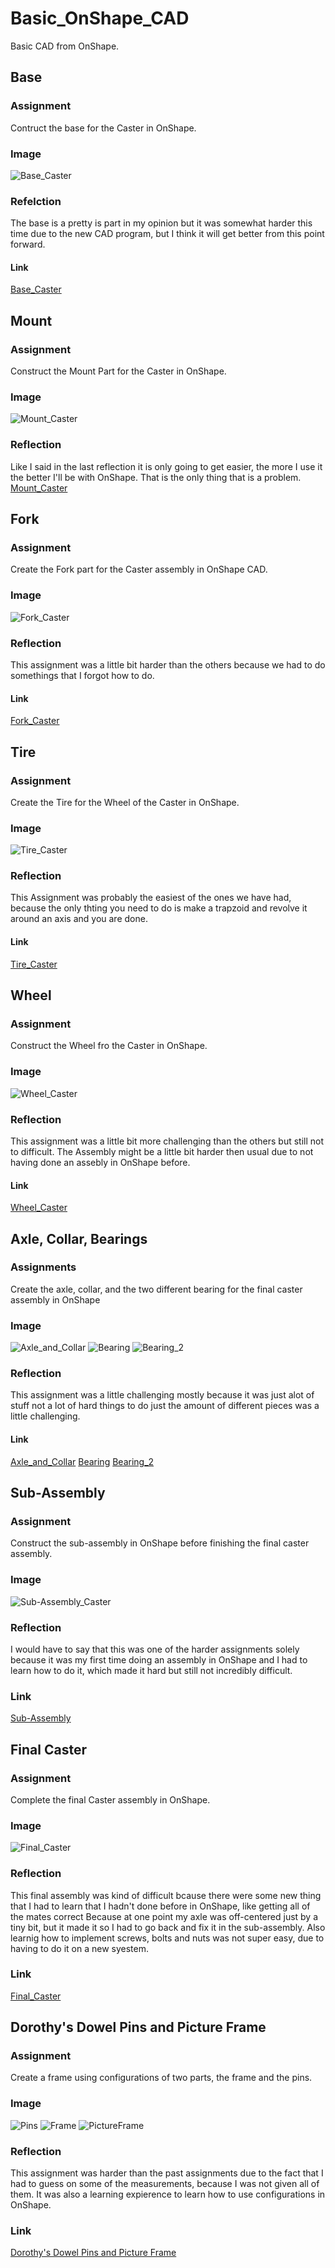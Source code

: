 # Basic_OnShape_CAD
Basic CAD from OnShape.
## Base
### Assignment
Contruct the base for the Caster in OnShape.
### Image
![Base_Caster](images/BaseCaster.png)
### Refelction
The base is a pretty is part in my opinion but it was somewhat harder this time due to the new CAD program, but I think it will get better from this point forward.
#### Link
[Base_Caster](https://cvilleschools.onshape.com/documents/a278014bceed52d56844253e/w/d82483bf58bb72624f36bfcf/e/bbc918ac7ef183065d1d3fe4)

## Mount
### Assignment
Construct the Mount Part for the Caster in OnShape.
### Image
![Mount_Caster](images/MountCaster.png)
### Reflection
Like I said in the last reflection it is only going to get easier, the more I use it the better I'll be with OnShape. That is the only thing that is a problem.
[Mount_Caster](https://cvilleschools.onshape.com/documents/44f16a00081f7bb95b908548/w/e76a2441cafde34aac9a6822/e/7a265f981ecbd0c6844bd86f)

## Fork
### Assignment
Create the Fork part for the Caster assembly in OnShape CAD.
### Image
![Fork_Caster](images/ForkCaster.png)
### Reflection
This assignment was a little bit harder than the others because we had to do somethings that I forgot how to do.
#### Link
[Fork_Caster](https://cvilleschools.onshape.com/documents/c597409a316e5715fa4ccd76/w/27e4aebcc42f2ee02951c76c/e/2f74c344cd4226b21d5edae4)

## Tire
### Assignment
Create the Tire for the Wheel of the Caster in OnShape.
### Image
![Tire_Caster](images/TireCaster.png)
### Reflection
This Assignment was probably the easiest of the ones we have had, because the only thting you need to do is make a trapzoid and revolve it around an axis and you are done.
#### Link
[Tire_Caster](https://cvilleschools.onshape.com/documents/98e130bca184aefd480b0533/w/443bf01e6d514bd2dfee2aa8/e/63a4241f91cd8070ccae86ff)

## Wheel 
### Assignment
Construct the Wheel fro the Caster in OnShape.
### Image
![Wheel_Caster](images/WheelCaster.png)
### Reflection
This assignment was a little bit more challenging than the others but still not to difficult. The Assembly might be a little bit harder then usual due to not having done an assebly in OnShape before.
#### Link
[Wheel_Caster](https://cvilleschools.onshape.com/documents/98e130bca184aefd480b0533/w/443bf01e6d514bd2dfee2aa8/e/25fe20a41bc280bdb66261fe)

## Axle, Collar, Bearings
### Assignments
Create the axle, collar, and the two different bearing for the final caster assembly in OnShape
### Image
![Axle_and_Collar](images/AxleCollarCaster.png)
![Bearing](images/BearingCaster.png)
![Bearing_2](images/Bearing2Caster.png)
### Reflection
This assignment was a little challenging mostly because it was just alot of stuff not a lot of hard things to do just the amount of different pieces was a little challenging.
#### Link
[Axle_and_Collar](https://cvilleschools.onshape.com/documents/74d7cfb8b0aeaad21995124a/w/16399554e163aded6ca79240/e/e5d891a37fcb17584f45dad2)
[Bearing](https://cvilleschools.onshape.com/documents/98e130bca184aefd480b0533/w/443bf01e6d514bd2dfee2aa8/e/25fe20a41bc280bdb66261fe)
[Bearing_2](https://cvilleschools.onshape.com/documents/78d3c54c06445aa684676912/w/e928ba8f9b79d46fed967717/e/b7f6a4c22f198125fef8544c)

## Sub-Assembly
### Assignment
Construct the sub-assembly in OnShape before finishing the final caster assembly.
### Image
![Sub-Assembly_Caster](images/Sub-AssemblyCaster.png)
### Reflection
I would have to say that this was one of the harder assignments solely because it was my first time doing an assembly in OnShape and I had to learn how to do it, which made it hard but still not incredibly difficult.
### Link
[Sub-Assembly](https://cvilleschools.onshape.com/documents/d9890880669fae9d5d28a3bf/w/71c63cb11c2bac07471e4ae4/e/276332e0672e413d2f0075e3)

## Final Caster
### Assignment
Complete the final Caster assembly in OnShape.
### Image
![Final_Caster](images/FinalCaster.png)
### Reflection
This final assembly was kind of difficult bcause there were some new thing that I had to learn that I hadn't done before in OnShape, like getting all of the mates correct Because at one point my axle was off-centered just by a tiny bit, but it made it so I had to go  back and fix it in the sub-assembly. Also learnig how to implement screws, bolts and nuts was not super easy, due to having to do it on a new syestem.
### Link
[Final_Caster](https://cvilleschools.onshape.com/documents/2b43f2715114c3d5bd413c3a/w/acb3f1d731a710d1b8ba29a2/e/becdffd2f36a31dc2f7a2da9)

## Dorothy's Dowel Pins and Picture Frame
### Assignment
Create a frame using configurations of two parts, the frame and the pins.
### Image
![Pins](images/Pin.png)
![Frame](images/Frame.png)
![PictureFrame](images/PictureFrame.png)
### Reflection
This assignment was harder than the past assignments due to the fact that I had to guess on some of the measurements, because I was not given all of them. It was also a learning expierence to learn how to use configurations in OnShape.
### Link
[Dorothy's Dowel Pins and Picture Frame]()
